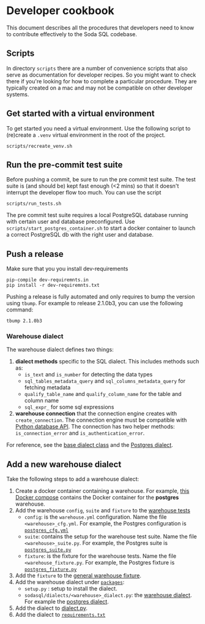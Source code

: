 # Developer cookbook

This document describes all the procedures that developers need to know to 
contribute effectively to the Soda SQL codebase.

## Scripts

In directory `scripts` there are a number of convenience scripts that also 
serve as documentation for developer recipes.  So you might want to check there 
if you're looking for how to complete a particular procedure.  They are typically 
created on a mac and may not be compatible on other developer systems.

## Get started with a virtual environment

To get started you need a virtual environment.  Use the following script 
to (re)create a `.venv` virtual environment in the root of the project. 

```
scripts/recreate_venv.sh
```

## Run the pre-commit test suite

Before pushing a commit, be sure to run the pre commit test suite.
The test suite is (and should be) kept fast enough (<2 mins) so that 
it doesn't interrupt the developer flow too much. You can use the script 

```
scripts/run_tests.sh
```

The pre commit test suite requires a local PostgreSQL database 
running with certain user and database preconfigured. Use 
`scripts/start_postgres_container.sh` to start a docker container to 
launch a correct PostgreSQL db with the right user and database.

## Push a release

Make sure that you you install dev-requirements
```shell
pip-compile dev-requiremnts.in
pip install -r dev-requiremnts.txt
```

Pushing a release is fully automated and only requires to bump the version using `tbump`. For example to release 2.1.0b3, you can use the following command:

```shell
tbump 2.1.0b3
```

### Warehouse dialect

The warehouse dialect defines two things: 

1. **dialect methods** specific to the SQL dialect. This includes methods such as:
   - `is_text` and `is_number` for detecting the data types
   - `sql_tables_metadata_query` and `sql_columns_metadata_query` for 
   fetching metadata
   - `qualify_table_name` and `qualify_column_name` for the table and column
     name
   - `sql_expr_` for some sql expressions
2. **warehouse connection** that the connection engine creates with `create_connection`. The
   connection engine must be compatible with
   [Python database API](https://www.python.org/dev/peps/pep-0249/).
   The connection has two helper methods: `is_connection_error`
   and `is_authentication_error`.

For reference, see the 
[base dialect class](core/sodasql/scan/dialect.py) and the
[Postgres dialect](packages/postgresql/sodasql/dialect.py).


## Add a new warehouse dialect

Take the following steps to add a warehouse dialect:
1. Create a docker container containing a warehouse. For example, 
   [this Docker compose](tests/postgres_container/docker-compose.yml) contains
   the Docker container for the **postgres** warehouse.
2. Add the warehouse `config`, `suite` and `fixture` to the [warehouse tests](tests/warehouses)
   - `config`: is the `warehouse.yml` configuration. Name the file
   `<warehouse>_cfg.yml`. For example, the Postgres configuration is 
     [`postgres_cfg.yml`](tests/warehouses/postgres_cfg.yml)
   - `suite`: contains the setup for the warehouse test suite. Name the file
   `<warehouse>_suite.py`. For example, the Postgres suite is
     [`postgres_suite.py`](tests/warehouses/postgres_suite.py)
   - `fixture`: is the fixture for the warehouse tests. Name the file
   `<warehouse_fixture.py`. For example, the Postgres fixture is
     [`postgres_fixture.py`](tests/warehouses/postgres_fixture.py)
3. Add the `fixture` to the 
  [general warehouse fixture](tests/common/warehouse_fixture.py). 
4. Add the warehouse dialect under [`packages`](packages):
   - `setup.py` : setup to install the dialect.
   - `sodasql/dialects/<warehouse>_dialect.py`: the [warehouse
     dialect](#warehouse-dialect).
  For example the [postgres dialect](packages/postgresql).
5. Add the dialect to [dialect.py](core/sodasql/scan/dialect.py).
6. Add the dialect to [`requirements.txt`](requirements.txt)
